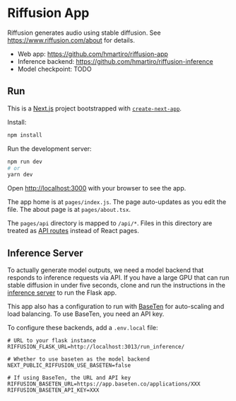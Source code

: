 # Riffusion App

Riffusion generates audio using stable diffusion. See https://www.riffusion.com/about for details.

* Web app: https://github.com/hmartiro/riffusion-app
* Inference backend: https://github.com/hmartiro/riffusion-inference
* Model checkpoint: TODO

## Run

This is a [Next.js](https://nextjs.org/) project bootstrapped with [`create-next-app`](https://github.com/vercel/next.js/tree/canary/packages/create-next-app).

Install:

```bash
npm install
```

Run the development server:

```bash
npm run dev
# or
yarn dev
```

Open [http://localhost:3000](http://localhost:3000) with your browser to see the app.

The app home is at `pages/index.js`. The page auto-updates as you edit the file. The about page is at `pages/about.tsx`.

The `pages/api` directory is mapped to `/api/*`. Files in this directory are treated as [API routes](https://nextjs.org/docs/api-routes/introduction) instead of React pages.

## Inference Server

To actually generate model outputs, we need a model backend that responds to inference requests via API. If you have a large GPU that can run stable diffusion in under five seconds, clone and run the instructions in the [inference server](https://github.com/hmartiro/riffusion-inference) to run the Flask app.

This app also has a configuration to run with [BaseTen](https://www.baseten.co/) for auto-scaling and load balancing. To use BaseTen, you need an API key.

To configure these backends, add a `.env.local` file:

```
# URL to your flask instance
RIFFUSION_FLASK_URL=http://localhost:3013/run_inference/

# Whether to use baseten as the model backend
NEXT_PUBLIC_RIFFUSION_USE_BASETEN=false

# If using BaseTen, the URL and API key
RIFFUSION_BASETEN_URL=https://app.baseten.co/applications/XXX
RIFFUSION_BASETEN_API_KEY=XXX
```

